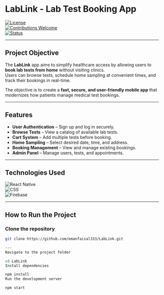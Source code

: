 # **LabLink - Lab Test Booking App**

[![License](https://img.shields.io/badge/license-MIT-blue.svg)](LICENSE)  
[![Contributions Welcome](https://img.shields.io/badge/contributions-welcome-orange.svg)]()  
[![Status](https://img.shields.io/badge/status-active-brightgreen.svg)]()

---

## **Project Objective**

The **LabLink** app aims to simplify healthcare access by allowing users to **book lab tests from home** without visiting clinics.  
Users can browse tests, schedule home sampling at convenient times, and track their bookings in real-time.  

The objective is to create a **fast, secure, and user-friendly mobile app** that modernizes how patients manage medical test bookings.

---

## **Features**

- **User Authentication** – Sign up and log in securely.  
- **Browse Tests** – View a catalog of available lab tests.  
- **Cart System** – Add multiple tests before booking.  
- **Home Sampling** – Select desired date, time, and address.  
- **Booking Management** – View and manage existing bookings.  
- **Admin Panel** – Manage users, tests, and appointments.  

---

## **Technologies Used**

![React Native](https://img.shields.io/badge/Frontend-React%20Native-61DAFB?style=for-the-badge&logo=react)  
![CSS](https://img.shields.io/badge/Styling-CSS-264de4?style=for-the-badge&logo=css3&logoColor=white)  
![Firebase](https://img.shields.io/badge/Backend-Firebase-FFCA28?style=for-the-badge&logo=firebase)

---

## **How to Run the Project**

### **Clone the repository**
```bash
git clone https://github.com/emanfaisal333/LabLink.git

---
Navigate to the project folder

cd LabLink
Install dependencies

npm install
Run the development server

npm start
